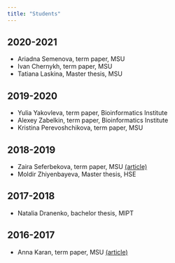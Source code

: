 ```yaml
---
title: "Students"
---
```


## 2020-2021
- Ariadna Semenova, term paper, MSU
- Ivan Chernykh, term paper, MSU
- Tatiana Laskina, Master thesis, MSU

## 2019-2020
- Yulia Yakovleva, term paper, Bioinformatics Institute
- Alexey Zabelkin, term paper, Bioinformatics Institute
- Kristina Perevoshchikova, term paper, MSU

## 2018-2019
- Zaira Seferbekova, term paper, MSU  [(article)](https://doi.org/10.1101/2020.06.12.147751)
- Moldir Zhiyenbayeva, Master thesis, HSE

## 2017-2018

- Natalia Dranenko, bachelor thesis, MIPT

## 2016-2017

- Anna Karan, term paper, MSU [(article)](https://doi.org/10.1186/s12862-019-1403-6)
